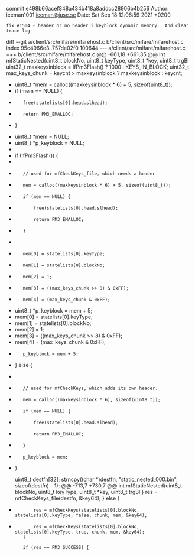 commit e498b66acef848a434b418a8addcc28906b4b256
Author: iceman1001 <iceman@iuse.se>
Date:   Sat Sep 18 12:06:59 2021 +0200

    fix #1504 - header or no header i keyblock dynamic memory.  And clear trace log

diff --git a/client/src/mifare/mifarehost.c b/client/src/mifare/mifarehost.c
index 95c4966e3..757de02f0 100644
--- a/client/src/mifare/mifarehost.c
+++ b/client/src/mifare/mifarehost.c
@@ -661,18 +661,35 @@ int mfStaticNested(uint8_t blockNo, uint8_t keyType, uint8_t *key, uint8_t trgBl
     uint32_t maxkeysinblock = IfPm3Flash() ? 1000 : KEYS_IN_BLOCK;
     uint32_t max_keys_chunk = keycnt > maxkeysinblock ? maxkeysinblock : keycnt;
 
-    uint8_t *mem = calloc((maxkeysinblock * 6) + 5, sizeof(uint8_t));
-    if (mem == NULL) {
-        free(statelists[0].head.slhead);
-        return PM3_EMALLOC;
-    }
+    uint8_t *mem = NULL;
+    uint8_t *p_keyblock = NULL;    
+
+    if (IfPm3Flash()) {    
+
+        // used for mfCheckKeys_file, which needs a header
+        mem = calloc((maxkeysinblock * 6) + 5, sizeof(uint8_t));
+        if (mem == NULL) {
+            free(statelists[0].head.slhead);
+            return PM3_EMALLOC;
+        }
+
+        mem[0] = statelists[0].keyType;
+        mem[1] = statelists[0].blockNo;
+        mem[2] = 1;
+        mem[3] = ((max_keys_chunk >> 8) & 0xFF);
+        mem[4] = (max_keys_chunk & 0xFF);
 
-    uint8_t *p_keyblock = mem + 5;
-    mem[0] = statelists[0].keyType;
-    mem[1] = statelists[0].blockNo;
-    mem[2] = 1;
-    mem[3] = ((max_keys_chunk >> 8) & 0xFF);
-    mem[4] = (max_keys_chunk & 0xFF);
+        p_keyblock = mem + 5;
+    } else {
+
+        // used for mfCheckKeys, which adds its own header.
+        mem = calloc((maxkeysinblock * 6), sizeof(uint8_t));
+        if (mem == NULL) {
+            free(statelists[0].head.slhead);
+            return PM3_EMALLOC;
+        }
+        p_keyblock = mem;
+    }
 
     uint8_t destfn[32];
     strncpy((char *)destfn, "static_nested_000.bin", sizeof(destfn) - 1);
@@ -713,7 +730,7 @@ int mfStaticNested(uint8_t blockNo, uint8_t keyType, uint8_t *key, uint8_t trgBl
             }
             res = mfCheckKeys_file(destfn, &key64);
         } else {
-            res = mfCheckKeys(statelists[0].blockNo, statelists[0].keyType, false, chunk, mem, &key64);
+            res = mfCheckKeys(statelists[0].blockNo, statelists[0].keyType, true, chunk, mem, &key64);
         }
 
         if (res == PM3_SUCCESS) {
